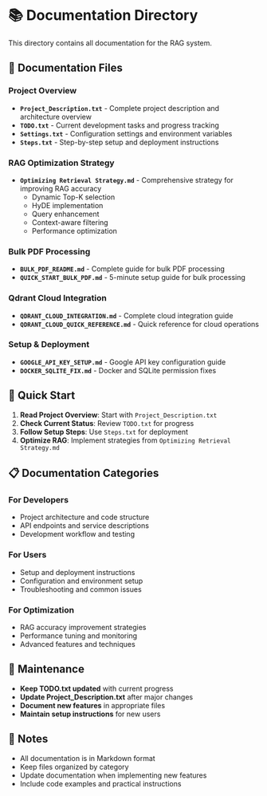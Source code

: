 # 📚 Documentation Directory

This directory contains all documentation for the RAG system.

## 📁 Documentation Files

### **Project Overview**
- **`Project_Description.txt`** - Complete project description and architecture overview
- **`TODO.txt`** - Current development tasks and progress tracking
- **`Settings.txt`** - Configuration settings and environment variables
- **`Steps.txt`** - Step-by-step setup and deployment instructions

### **RAG Optimization Strategy**
- **`Optimizing Retrieval Strategy.md`** - Comprehensive strategy for improving RAG accuracy
  - Dynamic Top-K selection
  - HyDE implementation
  - Query enhancement
  - Context-aware filtering
  - Performance optimization

### **Bulk PDF Processing**
- **`BULK_PDF_README.md`** - Complete guide for bulk PDF processing
- **`QUICK_START_BULK_PDF.md`** - 5-minute setup guide for bulk processing

### **Qdrant Cloud Integration**
- **`QDRANT_CLOUD_INTEGRATION.md`** - Complete cloud integration guide
- **`QDRANT_CLOUD_QUICK_REFERENCE.md`** - Quick reference for cloud operations

### **Setup & Deployment**
- **`GOOGLE_API_KEY_SETUP.md`** - Google API key configuration guide
- **`DOCKER_SQLITE_FIX.md`** - Docker and SQLite permission fixes

## 🚀 Quick Start

1. **Read Project Overview**: Start with `Project_Description.txt`
2. **Check Current Status**: Review `TODO.txt` for progress
3. **Follow Setup Steps**: Use `Steps.txt` for deployment
4. **Optimize RAG**: Implement strategies from `Optimizing Retrieval Strategy.md`

## 📋 Documentation Categories

### **For Developers**
- Project architecture and code structure
- API endpoints and service descriptions
- Development workflow and testing

### **For Users**
- Setup and deployment instructions
- Configuration and environment setup
- Troubleshooting and common issues

### **For Optimization**
- RAG accuracy improvement strategies
- Performance tuning and monitoring
- Advanced features and techniques

## 🔧 Maintenance

- **Keep TODO.txt updated** with current progress
- **Update Project_Description.txt** after major changes
- **Document new features** in appropriate files
- **Maintain setup instructions** for new users

## 📝 Notes

- All documentation is in Markdown format
- Keep files organized by category
- Update documentation when implementing new features
- Include code examples and practical instructions
